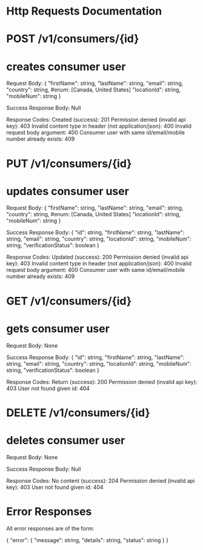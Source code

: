 # Http Requests Documentation

# POST /v1/consumers/{id}
# creates consumer user

Request Body:
{
  "firstName": string,
  "lastName": string,
  "email": string,
  "country": string, #enum: [Canada, United States]
  "locationId": string,
  "mobileNum": string
}

Success Response Body:
  Null

Response Codes:
  Created (success): 201
  Permission denied (invalid api key): 403
  Invalid content type in header (not application/json): 400
  Invalid request body argument: 400
  Consumer user with same id/email/mobile number already exists: 409

# PUT /v1/consumers/{id}
# updates consumer user

Request Body:
{
  "firstName": string,
  "lastName": string,
  "email": string,
  "country": string, #enum: [Canada, United States]
  "locationId": string,
  "mobileNum": string
}

Success Response Body:
{
  "id": string,
  "firstName": string,
  "lastName": string,
  "email": string,
  "country": string,
  "locationId": string,
  "mobileNum": string,
  "verificationStatus": boolean
}

Response Codes:
  Updated (success): 200
  Permission denied (invalid api key): 403
  Invalid content type in header (not application/json): 400
  Invalid request body argument: 400
  Consumer user with same id/email/mobile number already exists: 409

# GET /v1/consumers/{id}
# gets consumer user

Request Body:
  None

Success Response Body:
{
  "id": string,
  "firstName": string,
  "lastName": string,
  "email": string,
  "country": string,
  "locationId": string,
  "mobileNum": string,
  "verificationStatus": boolean
}

Response Codes:
  Return (success): 200
  Permission denied (invalid api key): 403
  User not found given id: 404

# DELETE /v1/consumers/{id}
# deletes consumer user

Request Body:
  None

Success Response Body:
  Null

Response Codes:
  No content (success): 204
  Permission denied (invalid api key): 403
  User not found given id: 404

# Error Responses

All error responses are of the form:

{
  "error": {
    "message": string,
    "details": string,
    "status": string
  }
}

